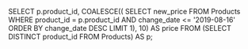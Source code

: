 
SELECT p.product_id,
       COALESCE((
       SELECT new_price 
       FROM Products 
       WHERE product_id = p.product_id AND change_date <= '2019-08-16'
       ORDER BY change_date DESC
       LIMIT 1),
       10) AS price
       FROM (SELECT DISTINCT product_id FROM Products) AS p;
